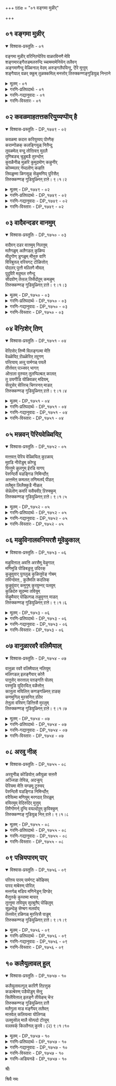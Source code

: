 +++
title = "०१ वङ्गमा मुन्नीर्"

+++


## ०१ वङ्गमा मुन्नीर्

<details open><summary>विश्वास-प्रस्तुतिः - ०१</summary>

वङ्गमा मुन्नीर् वरिनिऱप्पॆरिय वाळरविनणै मेवि  
शङ्गमारङ्गैत्तडमलरुन्दि च्चाममामेनियॆन् तलैवन्  
अङ्गमाणैन्दु वेळ्विनाल् वेदम् अरुङ्गलैपयिन्ऱु, ऎरि मून्ऱुम्  
शङ्गैयाल् वळर् क्कूम् तुळक्कमिल् मनत्तोर् तिरुक्कण्णङ्गुडियुळ् निन्ऱाने
</details>

<details><summary>मूलम् - ०१</summary>

वङ्गमा मुन्नीर् वरिनिऱप्पॆरिय वाळरविनणै मेवि  
शङ्गमारङ्गैत्तडमलरुन्दि च्चाममामेनियॆन् तलैवन्  
अङ्गमाणैन्दु वेळ्विनाल् वेदम् अरुङ्गलैपयिन्ऱु, ऎरि मून्ऱुम्  
शङ्गैयाल् वळर् क्कूम् तुळक्कमिल् मनत्तोर् तिरुक्कण्णङ्गुडियुळ् निन्ऱाने
</details>

<details><summary>गरणि-प्रतिपदार्थः - ०१</summary>

वङ्गम्=अलॆगळिरुव, मा=बलुदॊड्डदाद, मुन्नीर्=कडलल्लि, वरि=सुन्दरवाद, निऱम् =हॊळपुळ्ळ, पॆरिय=विशालवाद\(दॊड्ड\), वाळ्=तेजस्सिन, अरवु=सर्पद, अणै=हासुगॆयल्लि, मेवि=पवडिसिरुववनू, शङ्गम्=शङ्खवन्नू, आर्=तुम्बिद, अम्=अन्दवाद, कै=कैयुळ्ळवनू, तड=दॊड्ड, मलर्=तावरॆ हूवन्नुळ्ळ, उन्दि=नाभियुळ्ळवनू, शामम्=श्यामलवर्णद\(नीलिबण्णद\), मा=गम्भीरवाद, मेनि=रूप\(देहसौन्दर्य\)वुळ्ळवनू आद, ऎन् तलैवन्=नन्न स्वामियु, अङ्गम् आऱु=आरु वेदाङ्गगळन्नू, ऐन्दु वेळ्वि=ऐदु यज्ञगळन्नू, नाल् वेदम्=नाल्कु वेदगळन्नू, अरुकलै=अपरूपवाद\(दिव्यवाद\) शास्त्रादिगळन्नू, पयिन्ऱु=अभ्यासमाडुत्ता, ऎरिमून्ऱुम्=मूरु अग्नि\(त्रेताग्नि\)गळन्नु, शॆम् कैयल्=कॆम्पाद \(कोमलवाद\) कैगळिन्द

वळर् क्कूम्=बॆळॆसुत्तिरुव, तुळक्कम् इल्=चञ्चलविल्लद, मनत्तोर्=मनवुळ्ळवर, तिरुक्कण्णङ्गुडियुळ्=तिरुक्कण्णङ्गुडि क्षेत्रदल्लि, निन्ऱाने=नॆलसिरुववने.
</details>

<details><summary>गरणि-गद्यानुवादः - ०१</summary>

अलॆगळिन्द कूडिरुव बलुदॊड्डदाद कडलल्लि सुन्दरवाद हॊळपुळ्ळ विशालवाद तेजस्वियाद सर्पद हासुगॆयल्लि पवडिसिरुववनू, अन्दवाद कैतुम्ब शङ्खवन्नु हिडिदिरुववनू, अन्दवाद दॊड्डदाद तावरॆहूवन्नु तन्न नाभियल्लुळ्ळवनू, श्यामलवर्णद\(नीलिबण्णद\)गम्भीरवाद देहसौन्दर्यवुळ्ळवनू आद नन्न स्वामियु, आरु वेदाङ्गगळन्नू ऐदु यज्ञगळन्नू, माल्कु वेदगळन्नू, अपरूप शास्त्र इतिहासादिगळन्नू आभ्यास माडुत्ता, त्रेताग्निगळन्नु तम्म कॆम्पाद\(कोमलवाद\) कैगळिन्द बॆळॆसुत्तिरुव चञ्चलविल्लद मनस्सिनवरु बाळुव तिरुक्कण्णङ्गुडि क्षेत्रदल्लि नॆलसिरुववने.\(१\)
</details>

<details><summary>गरणि-विस्तारः - ०१</summary>

पाशुरद पूर्वार्ध- बहळ विस्तारवाद पाल्गडलु अदु. अलॆगळिन्द तुम्बिद्दु. अदरल्लि अपूर्व तेजस्सिनिन्द कूडिद सर्पविदॆ. अदे श्रीमन्नारायणनिगॆ हासुगॆ. अदर मेलॆ स्वामियु कैगळल्लि शङ्खचक्रगळन्नु हिडिदु, योगनिद्दॆयल्लि पवडिसिद्दानॆ. स्वामिय नाभियल्लि दॊड्डदाद अन्दवाद कमलविदॆ. अदरल्लि चतुर्मुख ब्रह्मनु जनिसिद्दानॆ. स्वामियु श्यामलवर्णद \(नीलिबण्णद\) गम्भीरवाद देहवुळ्ळवनु. सुन्दराकर्षक देहसौन्दर्यवुळ्ळवनु.

पाशुरद उत्तरार्ध- तिरुक्कण्णङ्गुडि क्षेत्रदल्लि निष्ठराद वैदिकरु नॆलसिद्दारॆ. अवरु नाल्कु वेदगळन्नू चॆन्नागि कलितवरु. आरु वेदाङ्गगळन्नू साङ्गवागि अभ्यासमाडिरुववरु. पञ्चमहायज्ञगळल्लि निरतरु. स्मृति,इतिहास,पुराणादि अपरूपवाद कलॆगळल्लॆल्ला नुरितवरु. त्रेताग्निगळन्नु बॆळॆसिकॊण्डु, निष्ठॆयिन्द भगवत्सेवॆ माडुववरु. स्वल्पवू कदलदन्तॆ, चञ्चलवागदन्तॆ इरुव निश्चलमनस्सिनवरु.

आऴ्वाररु हेळुत्तारॆ- तिरुक्कण्णङ्गुडि क्षेत्रदल्लि बाळुव निष्ठरू विद्वांसरू आद वैदिकर नडुवॆ, अवरिगॆ आश्रयनागि नॆलसिरुव स्वामिये पाल्गडलल्लि शेषशयननागि, शङ्खचक्रधारियागि तन्न नाभीकमलदल्लि चतुर्मुखनन्नु पडॆद, नन्न इष्ठदैववाद श्रीमन्नारायणनु.

आरु वेदाङ्गगळु-शिक्षा, व्याकरण,छन्दस्सु, निरुक्त, ज्योतिष, कल्प- वेदगळन्नु चॆन्नागि अरितुकॊळ्ळलु अगत्यवागिरुवुवु.

ऐदु यज्ञगळु- ब्रह्मयज्ञ, देवयज्ञ, भूतयज्ञ, पितृयज्ञ, मत्तु मनुष्य यज्ञ.

नाल्कु वेदगळु- ऋग्वेद, यजुर्वेद, सामवेद, अथर्वणवेद.

त्रेताग्निगळु- आहवनीयाग्नि, गार्हपत्याग्नि, दक्षिणाग्नि.
</details>

## ०२ कवळमाहतत्तकरियुय्यप्पॊय् है

<details open><summary>विश्वास-प्रस्तुतिः - DP_१७४९ - ०२</summary>

कवळमा कदत्त करियुय्यप् पॊय्गैक्  
कराम्गॊळक् कलङ्गियुळ् निऩैन्दु  
तुवळमेल् वन्दु तोऩ्ऱिवऩ् मुदलै  
तुणिबडच् चुडुबडै तुरन्दोऩ्  
कुवळैनीळ् मुळरि कुमुदमॊण् कऴुनीर्  
कॊय्म्मलर् नॆय्दलॊण् कऴऩि  
तिवळुम्मा ळिगसूऴ् सॆऴुमणिप् पुरिसैत्  
तिरुक्कण्णङ् गुडियुळ्निऩ् ऱाऩे। ९।१।२
</details>

<details><summary>मूलम् - DP_१७४९ - ०२</summary>

कवळमा कदत्त करियुय्यप् पॊय्गैक्  
कराम्गॊळक् कलङ्गियुळ् निऩैन्दु  
तुवळमेल् वन्दु तोऩ्ऱिवऩ् मुदलै  
तुणिबडच् चुडुबडै तुरन्दोऩ्  
कुवळैनीळ् मुळरि कुमुदमॊण् कऴुनीर्  
कॊय्म्मलर् नॆय्दलॊण् कऴऩि  
तिवळुम्मा ळिगसूऴ् सॆऴुमणिप् पुरिसैत्  
तिरुक्कण्णङ् गुडियुळ्निऩ् ऱाऩे। ९।१।२
</details>

<details><summary>गरणि-प्रतिपदार्थः - DP_१७४९ - ०२</summary>

कवळम्=कवळक्कागि, माहतत्त=कडुकोपगॊण्ड, करि=आनॆयु, उय्य=उद्धारगॊळ्ळुवन्तॆ, पॊय् है=सरोवरद, कराम्=मॊसळॆयु, कोळ=हिडिदुकॊळ्ळलु, कलङ्गि=हॆदरि, नडुगुत्ता, उळ् निनैन्दु=मनस्सिनल्लि ध्यानिसुत्ता, तुवळ=दुःखिसुत्तिरलु, मेल् वन्दु=मेलिनिन्द बन्दु, तोन्ऱि=काणिसिकॊण्डु,वन् मुदलै=बलिष्ठवाद मॊसळॆयु, तुणिपड=तुण्डरिसुवन्तॆ, शुडुपडै=प्रज्वलिसुव चक्रायुधवन्नु, तुरन्दोन्=प्रयोगिसिद स्वामियु, कुवळै=कन्नैदिलॆयू, नीर् मुळरि=दॊड्ड तावरॆयू, कुमुदम्=बिळिदावरॆयू

ऒण्=सुन्दरवाद, कऴुनीर्=कॆन्दावरॆयू, कॊय् मलर्=कॊय्दुकॊळ्ळुवन्थ हूवाद, नॆय्दल्=नैदिलॆयू, इवुगळिन्द, ऒण्=शृङ्गरिसिद\(सुन्दरवाद\) कऴनि=गद्दॆगळिन्दलू, तिवळुम्=बॆळगुव, माळिहै=माळिगॆ मनॆगळिन्दलू, शूऴ्=सुत्तुवरिदिरुव, शॆऴु-अन्दवाद, मणि=रत्नमयवाद, पुरिशै=कोटॆ बुरुजुगळिन्दलू कूडिरुव, तिरुक्कण्णङ्गुडियुळ्=तिरुक्कण्णङ्गुडि क्षेत्रदल्लि, निन्ऱाने=नॆलसिरुववने.
</details>

<details><summary>गरणि-गद्यानुवादः - DP_१७४९ - ०२</summary>

कवळक्कागि कडुकोपगॊण्ड आनॆयु उद्धारगॊळ्ळुवन्तॆ, सरोवरद मॊसळॆयु हिडिदुकॊळ्ळलु हॆदरि नडुगुत्ता, मनदल्लि ध्यानिसुत्ता, दुःखिसुत्तिरलु, मेलिनिन्द बन्दु मैदोरि, बलिष्ठवाद मॊसळॆयु तुण्डरिसि होगुवन्तॆ प्रज्वलिसुव चक्रायुधवन्नु प्रयोगिसिद स्वामियु, कन्नैदिलॆ, दॊड्ड तावरॆ, बिळिदावरॆ, सुन्दरवाद कॆन्दावरॆ, कॊय्दुकॊळ्ळुवन्थ नैदिलॆ- इवुगळिन्द शृङ्गरिसिद \(सुन्दरवाद\) गद्दॆगळिन्दलू, बॆळगुव महडि मनॆगळिन्दलू, अन्दवाद रत्नमयवाद कोटॆबुरुजुगळिन्दलू कूडिरुव तिरुक्कण्णङ्गुडि क्षेत्रदल्लि नॆलसिरुववने.\(२\)
</details>

<details><summary>गरणि-विस्तारः - DP_१७४९ - ०२</summary>

कवळक्कागि, हॊट्टॆपाडिगागि, हॊडॆदाडुव कोपगॊळ्ळुव, स्वभाववुळ्ळद्दु आनॆ, काडिन सरोवरदल्लि अदु नीरिगागि इळियितु. अदरॊळगॆ ऒन्दु मॊसळॆ. अदु आनॆय कालन्नु हिडिदु सॆळॆयलु प्रारम्भिसितु. अदर सॆळॆतदिन्द तप्पिसिकॊळ्ळुवुदक्कॆ आनॆगॆ साध्यवागलिल्ल. सङ्कटदिन्द नडुगुत्ता, मनस्सिनल्लि भगवन्तनन्नु अदु चिन्तिसतॊडगितु. भगवन्तनिगॆ करुणॆ बन्तु. कूडले स्वामियु गरुडारूढनागि अल्लिगॆ धाविसिबन्दनु. तन्न तीक्ष्णवाद चक्रायुधवन्नु प्रयोगिसि, मॊसळॆयन्नु संहरिसि, आनॆयन्नु उद्धरिसिदनु.

तिरुक्कण्णङ्गुडि क्षेत्र ऎल्लॆल्लियू हसुरुगद्दॆगळू, विधविधवाद कमलद हूगळु सॊगसागि सॊम्पागि बॆळॆदु कण्मनगळन्नु तणिसुत्तवॆ. महडिमनॆगळु ऎत्तरवागि निन्तुबॆळगुत्तवॆ. रत्नमयवाद कोटॆबुरुजुगळु अदर अन्दवन्नु हॆच्चिसुत्तवॆ. आनॆयन्नु कडुकष्टसङ्कटगळिन्द रक्षिसिद श्रीमन्नारायणने तिरुक्कण्णङ्गुडि क्षेत्रदल्लि ईग नॆलसिरुवुदु. अवनन्नु आश्रयिसि आनॆयु उद्धारगॊण्डन्तॆ, मनुष्यराद नावू आश्रयिसोण. अवन तुरिवडिगळिगॆ ऎरगि पूजिसोण. मत्तु उज्जीवनगॊळ्ळोण-ऎन्नुत्तारॆ आऴ्वाररु.
</details>

## ०३ वादैवन्दडर वानमुम्

<details open><summary>विश्वास-प्रस्तुतिः - DP_१७५० - ०३</summary>

वादैवन् दडर वाऩमुम् निलऩुम्  
मलैगळुम् अलैगडल् कुळिप्प  
मीदुगॊण् डुगळुम् मीऩुरु वागि  
विरिबुऩल् वरियगट् टॊळित्तोऩ्  
पोदलर् पुऩ्ऩै मल्लिगै मौवल्  
पुदुविरै मदुमल रणैन्दु  
सीदवॊण् तॆऩ्ऱल् तिसैदॊऱुम् कमऴुम्  
तिरुक्कण्णङ् गुडियुळ्निऩ् ऱाऩे। ९।१।३
</details>

<details><summary>मूलम् - DP_१७५० - ०३</summary>

वादैवन् दडर वाऩमुम् निलऩुम्  
मलैगळुम् अलैगडल् कुळिप्प  
मीदुगॊण् डुगळुम् मीऩुरु वागि  
विरिबुऩल् वरियगट् टॊळित्तोऩ्  
पोदलर् पुऩ्ऩै मल्लिगै मौवल्  
पुदुविरै मदुमल रणैन्दु  
सीदवॊण् तॆऩ्ऱल् तिसैदॊऱुम् कमऴुम्  
तिरुक्कण्णङ् गुडियुळ्निऩ् ऱाऩे। ९।१।३
</details>

<details><summary>गरणि-प्रतिपदार्थः - DP_१७५० - ०३</summary>

वादै=नीरिन बाधॆयु\(कडुकष्टवु\), वन्दु=बन्दु, अडर=मेलॆबीळलु, वानमुम्=आकाशवन्नू, निलनुम्=भूमियन्नू, मलैहळुम्=बॆट्टगळन्नू, अलै=अलॆगळु तुम्बिद, कडल्=कडलुगळन्नू, कुळिप्प=मुळुगिसिदाग, मीदु=मेलक्कॆ, कॊन्डु=ऎत्तिकॊण्डु, उहळुम्=हर्षिसुव, मीन् उरु आहि=मीनिन रूपवन्नु तळॆदु, विरि=हरडुत्तिरुव, पुनल्=प्रवाहवन्नु, वरि=सुन्दरवाद, अहडु=हॊट्टॆयल्लि, ऒळित्तोन्=अडगिसिकॊण्डवनु\(स्वामियु\), पोदु अलर्=बॆळगिन झावदल्ले\(हॊत्तु हुट्टुवागले\), अरळुव, पुन्नै=सुरहॊन्नॆ, मल्लिहै=मल्लिगॆ, मौवल्=काडुमल्लिगॆ, पुदु=हॊसदागि, विरै=बिरिद, मदुमलर्=मधुवन्नु सुरिसुव हूगळन्नु, अनैन्दु=सेरि, शीतम्=तम्पाद, ऒण्=सॊगसाद, तॆन्ऱल्=तॆङ्कणगाळियु, तिशैतॊऱुम्=ऎल्ला दिक्कुगळल्लियू, कमऴुम्=परिमळिसुव, तिरुक्कण्णङ्गुडियुळ्=तिरुक्कण्णङ्गुडि क्षेत्रदल्लि, 

निन्ऱाने=नॆलसिरुववने.
</details>

<details><summary>गरणि-गद्यानुवादः - DP_१७५० - ०३</summary>

नीरिन बाधॆयु बन्दु मेलॆ बीळलु, आकाशवन्नू भूमियन्नू,बॆट्टगळन्नू अलॆगळु तुम्बिद कडलुगळन्नू मुळुगिसिबिट्टाग, अवुगळन्नॆल्ला मेलक्कॆत्ति हर्षिसुव मीनिन रूपवन्नु तळॆदु हरडुत्तिरुव प्रवाहवन्नु सुन्दरवाद तन्न हॊट्टॆयल्लि अडगिसिकॊण्ड स्वामियु, हॊत्तु हुट्टुवागले अरळुव सुरहॊन्नॆ, मल्लिगॆ,काडुमल्लिगॆ मुन्ताद हॊसदागि बिरिदु मधुवन्नु सुरिसुव हूगळन्नु सेरि सवरिकॊण्डु तम्पाद, सॊगसाद तॆङ्कण गाळियु ऎल्ला दिक्कुगळल्लियू हरडि परिमळिसुव तिरुक्कण्णङ्गुडि क्षेत्रदल्लि नॆलसिरुववने.\(३\)
</details>

<details><summary>गरणि-विस्तारः - DP_१७५० - ०३</summary>

तिरुक्कण्णङ्गुडि क्षेत्रद सुत्तलू ऒळ्ळॆय हूदोटगळिवॆ. बॆळकु हरियुत्तिरुवागले अवुगळल्लिरुव सुरहॊन्नॆ, मल्लिगॆ, काडुमल्लिगॆ, जाजि मुन्तादवु अरळुत्तवॆ. तम्पाद मत्तु सॊगसाद तॆङ्कणगाळियु मन्दमन्दवागि अवुगळ मेलॆ बीसुत्ता अवुगळ हॊस परिमळवन्नु तन्नल्लि बॆरॆसिकॊण्डु, ऎल्ल दिक्कुगळल्लियू बहळ हितवागि हरडि, जनरल्लि हर्षोत्साहगळन्नु तुम्बुत्तदॆ. अल्लि नॆलसिरुव स्वामिये, हिन्दॆ जलप्रळयवॊन्दरल्लि मीनिन रूपवनु तळॆदु, नीर्मुळुगागिद्द आकाशवन्नू भूमियन्नू, बॆट्टगळन्नू अलॆगळिन्द तुम्बिरुव कडलुगळन्नू, मिक्कॆल्ल वस्तुगळन्नू, नीरिनिन्द मेलक्कॆत्ति, अवुगळु नाशवागदन्तॆ पवित्रवू सुन्दरवू आद तन्न हॊट्टॆयल्लि अडगिसिट्टु कापाडिदन्थ महदोपकारि. नावू आ स्वामियन्नु आश्रयिसि उज्जीविसोण-ऎन्नुत्तारॆ आऴ्वाररु.
</details>

## ०४ वॆन्ऱिशेर् तिण्

<details open><summary>विश्वास-प्रस्तुतिः - DP_१७५१ - ०४</summary>

वॆऩ्ऱिसेर् तिण्मै विलङ्गल्मा मेऩि  
वॆळ्ळॆयिऱ् ऱॊळ्ळॆरित् तऱुगण्  
पऩ्ऱियाय् अऩ्ऱु पार्मगळ् पयलै  
तीर्त्तवऩ् पञ्जवर् भागऩ्  
ऒऩ्ऱला वुरुवत् तुलप्पिल्बल् कालत्  
तु उयर्गॊडि यॊळिवळर् मदियम्,  
सॆऩ्ऱुसेर् सॆऩ्ऩिच् चिगरनऩ् माडत्  
तिरुक्कण्णङ् गुडियुळ्निऩ् ऱाऩे। ९।१।४
</details>

<details><summary>मूलम् - DP_१७५१ - ०४</summary>

वॆऩ्ऱिसेर् तिण्मै विलङ्गल्मा मेऩि  
वॆळ्ळॆयिऱ् ऱॊळ्ळॆरित् तऱुगण्  
पऩ्ऱियाय् अऩ्ऱु पार्मगळ् पयलै  
तीर्त्तवऩ् पञ्जवर् भागऩ्  
ऒऩ्ऱला वुरुवत् तुलप्पिल्बल् कालत्  
तु उयर्गॊडि यॊळिवळर् मदियम्,  
सॆऩ्ऱुसेर् सॆऩ्ऩिच् चिगरनऩ् माडत्  
तिरुक्कण्णङ् गुडियुळ्निऩ् ऱाऩे। ९।१।४
</details>

<details><summary>गरणि-प्रतिपदार्थः - DP_१७५१ - ०४</summary>

वॆन्ऱि शेर्=जयदिन्द कूडिरुव, तिण् मै=बलवुळ्ळ, विलङ्गल्=बॆट्टदन्तॆ, मा=बलुदॊड्ड, मेनि=देहद, वॆळ्=बिळिय\(हॊळॆयुव\), ऎयिऱु=कोरॆहल्लुगळ, ऒण् ऎरि=अद्वितीयवाद अग्नियन्तॆ, तऱुकण्=क्रूरवाद कॊल्लुव स्वभावद, पन्ऱि आय्= हन्दियागि, अन्ऱु=अन्दु, पार्महळ्=भूदेविय, पयलै=सङ्कटवन्नु, तीर् त्तवन्=तीरिसिदवनू, पञ्जवर्=पाण्डवर, पाहन्=सारथियादवनू, ऒन्ऱु अला=ऒन्दल्लद\(अनेकवाद\), उरुवत्तु=रूपगळुळ्ळ, उलप्पु इल्=कॊनॆयिल्लदन्तॆ, पल् कालत्तु=बहुकालद \(पुरातनवाद\), उयर् कॊडि=ऎत्तरवाद ध्वजगळ, ऒळिवळर्=कान्तियन्नु हॆच्चिसुव, मदियम्=चन्द्रनन्नु, शॆन्ऱु शेर्=होगॊसेरुव, शॆन्निशिकरम्=तलॆय मेलण शिखरगळुळ्ळ, नल् माडम्=श्रेष्ठवाद महडिमनॆगळ, तिरुक्कण्णङ्गुडियुळ्=तिरुक्कण्णङ्गुडि क्षेत्रदल्लि, निन्ऱाने=नॆलसिरुववने.
</details>

<details><summary>गरणि-गद्यानुवादः - DP_१७५१ - ०४</summary>

जयवू बलवू कूडिकॊण्ड बॆट्टदन्तॆ बलुदॊड्ड देहद, बिळिय हॊळॆयुव कोरॆहल्लुगळ, अद्वितीयवाद अग्नियन्तॆ क्रूरवाद कॊल्लुव स्वभावद हन्दियागि, अन्दु, भूदेविय सङ्कटवन्नु तीरिसिदवनू, पाण्डवर सारथियादवनू, ऒन्दल्लद\(अनेकवाद\) रूपगळुळ्ळ कॊनॆयिल्लदन्तॆ\(तडॆबडॆयिल्लदन्तॆ\) पुरातनवाद ऎत्तरवाद ध्वजगळ कान्तियन्नु हॆच्चिसुव चन्द्रनन्नु होगि सेरुव तलॆयमेलण शिखरगळुळ्ळ ऒळ्ळॆय महडिमनॆगळ तिरुक्कण्णङ्गुडियल्लि नॆलसिरुववने.\(४\)
</details>

<details><summary>गरणि-विस्तारः - DP_१७५१ - ०४</summary>

आऴ्वाररु हेळुत्तारॆ- तिरुक्कण्णङ्गुडि ऎम्बुदु बहळ पुरातनवाद क्षेत्र. अल्लि अनेक उप्परिगॆ मनॆगळिवॆ. ऒन्दॊन्दू विशिष्टवाद सॊबगिनिन्द कूडिद्दु. आ उप्परिगॆ मनॆगळिगॆ बहळ ऎत्तरवाद तलॆशिखरविदॆ. आ शिखरगळ मेलॆ ध्वजवु हाराडुत्तदॆ. गगनदल्लि बॆळगुव चन्द्रनु आ ध्वजगळ कान्तियन्नु हॆच्चिसुत्तानॆ. आ सुन्दरवाद उप्परिगॆगळ नडुवॆ, भगवन्तनु नॆलसिद्दानॆ. स्वामिय परमोपकारि. हिन्दॆ, भूदेविगॆ हिरण्याक्षनॆम्ब राक्षसनिन्द कडुसङ्कट प्राप्तवागित्तु. आग, भगवन्तनु अद्वितीयवाद हॊळॆयुव

कोरॆदाडिगळिन्द कूडिद महावराहनागि अवतरिसि, तन्न अप्रतिम बलपराक्रमगळिन्द हिरण्याक्षनन्नु कॊन्दुहाकि, भूदेवियन्नु सङ्कटदिन्द पारुमाडिदनु. पाण्डवरिगॆ बॆम्बलिगनागि निन्तु, अवरल्लि अर्जुननिगॆ सारथियागि, महाभारतयुद्धदल्लि अवनिगू उळिद पाण्डवरिगू जयगळिसिकॊट्टनु. सज्जन रक्षकनाद आ स्वामिये ईग तिरुक्कण्णङ्गुडियल्लि नॆलसिद्दानॆ. नावू अवनन्नु आश्रयिसोण. उद्धारगॊळ्ळोण.
</details>

## ०५ मन्नवन् पॆरियवेळ्वियिऱ्

<details open><summary>विश्वास-प्रस्तुतिः - DP_१७५२ - ०५</summary>

मऩ्ऩवऩ् पॆरिय वेळ्वियिल् कुऱळाय्  
मूवडि नीरॊडुम् कॊण्डु  
पिऩ्ऩुमे ऴुलगुम् ईरडि यागप्  
पॆरुन्दिसै यडङ्गिड निमिर्न्दोऩ्  
अऩ्ऩमॆऩ् कमलत् तणिमलर्प् पीडत्  
तलैबुऩ लिलैक्कुडै नीऴल्  
सॆन्नॆलॊण् कवरि यसैयवीऱ् ऱिरुक्कुम्  
तिरुक्कण्णङ् गुडियुळ्निऩ् ऱाऩे। ९।१।५
</details>

<details><summary>मूलम् - DP_१७५२ - ०५</summary>

मऩ्ऩवऩ् पॆरिय वेळ्वियिल् कुऱळाय्  
मूवडि नीरॊडुम् कॊण्डु  
पिऩ्ऩुमे ऴुलगुम् ईरडि यागप्  
पॆरुन्दिसै यडङ्गिड निमिर्न्दोऩ्  
अऩ्ऩमॆऩ् कमलत् तणिमलर्प् पीडत्  
तलैबुऩ लिलैक्कुडै नीऴल्  
सॆन्नॆलॊण् कवरि यसैयवीऱ् ऱिरुक्कुम्  
तिरुक्कण्णङ् गुडियुळ्निऩ् ऱाऩे। ९।१।५
</details>

<details><summary>गरणि-प्रतिपदार्थः - DP_१७५२ - ०५</summary>

मन्नवन्=राजन \(चक्रवर्तिय\)पॆरिय-दॊड्ड, वेळ्वियिल्=यागशालॆयल्लि\(यागदल्लि\), कुऱळ् आय्=वामन ब्रह्मचारियागि, मू अडि=मूरु हॆज्जॆनॆलवन्नु, नीरॊडु=नीरिनॊडनॆ\(दानवागि\), कॊण्डु=पडॆदुकॊण्डु, पिन्नुम्=आ बळिक, एऴ् उलहु=एळुलोकगळन्नू, ईर् अडियाह=ऎरडु हॆज्जॆगळागुवन्तॆ, पॆरु दिशै अडङ्गिड=विस्तारवाद\(व्यापिसिद\) दिक्कुगळॆल्लवू तन्नल्लि

अडगॊहोगुवन्तॆ, निमिर्न्दोन्=बॆळॆदु निन्तवनु, अन्नम्=हंसगळु, मॆल् कमलत्तु=मॆत्तनयॆ कमलद, अणि=सुन्दरवाद, मलर्=हूविन, पीडत्तु=पीठदल्लि, अलैपुनल्=अलॆगळ प्रवाहदिन्दाद, इलैकुडै=ऎलॆगळ कॊडॆय, नीऴल्=नॆरळल्लि, शॆम् नॆल्=कॆम्बत्तद, ऒण्=सुन्दरवाद, कवरि=चामरवु, अशैय=बीसुत्तिरलु, वीट्रिरुक्कूम्=वासिसुव\(कुळितिरुव\) तिरुक्कण्णङ्गुडियुळ्=तिरुक्कण्णङ्गुडि क्षेत्रदल्लि, निन्ऱाने=नॆलसिरुववने.
</details>

<details><summary>गरणि-गद्यानुवादः - DP_१७५२ - ०५</summary>

चक्रवर्तिय दॊड्ड यागदल्लि वामन ब्रह्मचारियागि, मूरुहॆज्जॆगळ नॆलवन्नु नीरिनॊडनॆ\(दानवागि\) पडॆदुकॊण्डु आ बळिक, एळु लोकगळन्नू ऎरडु हॆज्जॆगळागुवन्तॆ विस्तारवाद \(व्यापिसिद\) दिक्कुगळॆल्लवू तन्नल्लि अडगिहोगुवन्तॆ बॆळॆदु निन्तवनु \(भगवन्तनु\), हंसगळु मॆत्तनॆय कमलद सुन्दरवाद हूविन पीठदल्लि अलॆगळ प्रवाहदिन्दाद ऎलॆय कॊडॆगळ नॆरळल्लि, कॆम्बत्तद सुन्दरवाद चामरवु बीसुत्तिरलु, कुळितिरुव, तिरुक्कण्णङ्गुडियल्लि नॆलसिरुववने.\(५\)
</details>

<details><summary>गरणि-विस्तारः - DP_१७५२ - ०५</summary>

आऴ्वाररु हेळुत्तारॆ- तिरुक्कण्णङ्गुडि क्षेत्रदल्लि कमलद हूगळु हेरळवागि बॆळॆयुत्तवॆ. नीरिन अलॆगळु हरियुत्ता, तावरॆ ऎलॆगळन्नु नीरिनिन्द मेलक्कॆ ऎत्तिहिडिदिरुत्तवॆ. अवुगळ नॆरळल्लि, मॆत्तनॆय कमलद हूविनल्लि हंसपक्षिगळु सुखवागि कुळितिरुत्तवॆ. गद्दॆगळल्लि बॆळॆयुव कॆम्बत्तद सुन्दरवाद तॆनॆगळु चामरगळन्तॆ बीसुत्तिरुत्तवॆ. इन्थ सुन्दरवाद प्रदेशदल्लि भगवन्तनु नॆलसिद्दानॆ. आ स्वामिये, हिन्दॆ, बलिचक्रवर्तिय दॊड्डयागशालॆयन्नु कुळ्ळ ब्रह्मचारियागि प्रवेशिसि, तन्न पुट्ट हॆज्जॆगळल्लि मूरेमूरु हॆज्जॆ नॆलवन्नु बेडि, दानवागि धारॆयॆरिसिकॊण्डनु. अदाद कूडले, स्वामियु त्रिविक्रमनागि बॆळॆदु दशदिक्कुगळन्नू आवरिसि, तन्न ऎरडे हॆज्जॆगळिन्द एळुलोकगळन्नू अळॆदुकॊण्डुबिट्टनु. आश्चर्याद्भुतकारियाद आ स्वामियन्नु, तिरुक्कण्णङ्गुडियल्लि, आश्रयिसि उद्धारगॊळ्ळोण.
</details>

## ०६ मऴुविनालवनियरशै मूवॆऴुकाल्

<details open><summary>विश्वास-प्रस्तुतिः - DP_१७५३ - ०६</summary>

मऴुविऩाल् अवऩि अरसैमू वॆऴुगाल्  
मणिमुडि पॊडिबडुत्तु उदिरक्  
कुऴुवुवार् पुऩलुळ् कुळित्तुवॆङ् गोबम्  
तविर्न्दवऩ् , कुलैमलि कदलिक्  
कुऴुवुंवार् कमुगुम् कुरवुम्नऱ् पलवुम्  
कुळिर्दरु सूदम्मा तवियुम्  
सॆऴुमैयार् पॊऴिल्गळ् तऴुवुनऩ् माडत्  
तिरुक्कण्णङ् गुडियुळ्निऩ् ऱाऩे। ९।१।६
</details>

<details><summary>मूलम् - DP_१७५३ - ०६</summary>

मऴुविऩाल् अवऩि अरसैमू वॆऴुगाल्  
मणिमुडि पॊडिबडुत्तु उदिरक्  
कुऴुवुवार् पुऩलुळ् कुळित्तुवॆङ् गोबम्  
तविर्न्दवऩ् , कुलैमलि कदलिक्  
कुऴुवुंवार् कमुगुम् कुरवुम्नऱ् पलवुम्  
कुळिर्दरु सूदम्मा तवियुम्  
सॆऴुमैयार् पॊऴिल्गळ् तऴुवुनऩ् माडत्  
तिरुक्कण्णङ् गुडियुळ्निऩ् ऱाऩे। ९।१।६
</details>

<details><summary>गरणि-प्रतिपदार्थः - DP_१७५३ - ०६</summary>

मऴुविनाल्=गण्डुगॊडलियिन्द, अवनि अरशै=भूमियमेलण राजरुगळ, मू ऎऴुकाल्=मूरेळु सल, मणिमुडि=रत्नमयवाद किरीटगळन्नु, पॊडिपडुत्तु=पुडिमाडि, उदिरम्=रक्तद, कुऴुवु=सेरुविकॆयिन्दाद, वार् पुनलुळ्=तुम्बु प्रवाहदल्लि, कुळित्तु=स्नान माडि, वॆम् कोपम्=तीक्ष्णवाद कोपवन्नु, तविर्न्दवन्=कळॆदुकॊण्डवनु\(भगवन्तनु\), कुलैमलि=गॊनॆगळिन्द तुम्बिरुव, कदलि=बाळॆय मरगळ, कुऴुवुम्=तोटगळू, वार् =ऎत्तरवाद, कमुहम्=अडकॆय मरगळू, कुरुवु=कुरव मरगळू, नल् पलवुम्=ऒळ्ळॆय हलसिन मरगळू, कुळिर् तरु=तम्पन्नुण्टुमाडुव, शूदम्=माविन मरगळू, मादवियुम्=माधवी लतॆयू, शॆऴुमै=समृद्धियिन्द, आर्=तुम्बिरुव, पॊऴिल् हळ्=तोपुगळिन्द, तऴुवु=सुत्तुवरिदिरुव, नल् माडम्=उत्तमवाद महडिमनॆगळ, तिरुक्कण्णङ्गुडियुळ्=तिरुक्कण्णङ्गुडि क्षेत्रदल्लि, निन्ऱाने=नॆलसिरुववने.
</details>

<details><summary>गरणि-गद्यानुवादः - DP_१७५३ - ०६</summary>

गण्डुगॊडलियिन्द भूमिय मेलण राजरुगळ, इप्पत्तॊन्दु सल, रत्नमयवाद किरीटगळन्नु पुडिमाडि, अवरॆल्लर रक्तद तुम्बुप्रवाहदल्लि स्नानमाडि तन्न तीक्ष्णवाद कोपवन्नु तीरिसिकॊण्डवनु\(भगवन्तनु\) गॊनॆगळिन्द तुम्बिद बाळॆय मरगळ तोटगळू, ऎत्तरवाद अडकॆय मरगळू, कुरव मरगळू, ऒळ्ळॆय हलसिन मरगळू, तम्पन्नु तरुव माविन मरगळू, माधवी लतॆगळू समृद्धियागि तुम्बिरुव तोपुगळिन्द सुत्तुवरिदिरुव, ऒळ्ळॆय महडि मनॆगळ तिरुक्कण्णङ्गुडियल्लि नॆलसिरुववने.\(६\)
</details>

<details><summary>गरणि-विस्तारः - DP_१७५३ - ०६</summary>

आऴ्वाररु हेळुत्तारॆ- तिरुक्कण्णङ्गुडि क्षेत्रवु ऒळ्ळॆय फलवत्ताद तोपुगळिन्द सुत्तुवरिदिदॆ. बाळॆय तोटगळल्लिरुव बाळॆय मरगळल्लि दॊड्डदॊड्ड गॊनॆगळु इवॆ. ऒळ्ळॆय जातिय हलसिन मरगळ तोपुगळिवॆ. तम्पाद नॆरळन्नु कॊडुव विस्तारवागि हरडिकॊण्डिरुव माविन मरगळ तोपुगळिवॆ. अल्लदॆ, माधवीलतॆगळू, कुरव मरगळू, बगॆबगॆय हूविन गिडगळू तुम्बिरुव तोटगळिवॆ. ऎत्तरवाद महडि मनॆगळिवॆ. इवॆल्ल सॊबगिन नडूवॆये भगवन्तनु नॆलसिद्दानॆ. हिन्दॆ, आ स्वामिये, परशुरामनागि अवतरिसिद्दु. तन्न तन्दॆयाद जमदग्नि महर्षिय आतिथ्यवन्नु स्वीकरिसिद बळिक, अवर बळियिद्द होमधेनुवन्नु बलात्कारदिन्द कॊण्डॊय्दु कार्तवीर्यार्जुननॆम्ब राजन मेलॆ कडुकोपगॊण्डु परशुरामनु दण्डॆत्तिहोदनु. अवनन्नू अवन मक्कळन्नू संहरिसिदनु.अल्लिगे परशुरामद कोप इळियलिल्ल. मदान्धराद क्षत्रियरन्नॆल्ला निर्मूलमाडिबिडुवॆनॆन्दु फणतॊट्टनु. गण्डुगॊडलियन्नु तन्न हॆगलिगॆ एरिसि, इप्पत्तॊन्दु सल भूप्रदक्षिणॆ माडि, सिक्कसिक्क राजरन्नॆल्ला\(क्षत्रियरन्नॆल्ला\) कडिदु हाकिदनु. अवरॆल्लर रक्तद प्रवाहदल्लि मिन्द बळिकले परशुरामन कोप शान्तवादद्दु. तिरुक्कण्णङ्गुडियल्लि स्वामियु परम सौम्यमूर्तियागि नॆलसिद्दानॆ. नावु अवनन्नु आश्रयिसि उज्जीवनगॊळ्ळोण.
</details>

## ०७ वानुळारवरै वलिमैयाल्

<details open><summary>विश्वास-प्रस्तुतिः - DP_१७५४ - ०७</summary>

वाऩुळा रवरै वलिमैयाल् नलियुम्  
मलिगडल् इलङ्गैयार् कोऩै  
पाऩुसेर् सरत्ताल् पऩङ्गऩि पोलप्  
परुमुडि युदिरविल् वळैत्तोऩ्  
काऩुला मयिलिऩ् कणङ्गळ्निऩ् ऱाडक्  
कणमुगिल् मुरसनिऩ् ऱतिर  
तेऩुला वरिवण् डिऩ्ऩिसै मुरलुम्  
तिरुक्कण्णङ् गुडियुळ्निऩ् ऱाऩे। ९।१।७
</details>

<details><summary>मूलम् - DP_१७५४ - ०७</summary>

वाऩुळा रवरै वलिमैयाल् नलियुम्  
मलिगडल् इलङ्गैयार् कोऩै  
पाऩुसेर् सरत्ताल् पऩङ्गऩि पोलप्  
परुमुडि युदिरविल् वळैत्तोऩ्  
काऩुला मयिलिऩ् कणङ्गळ्निऩ् ऱाडक्  
कणमुगिल् मुरसनिऩ् ऱतिर  
तेऩुला वरिवण् डिऩ्ऩिसै मुरलुम्  
तिरुक्कण्णङ् गुडियुळ्निऩ् ऱाऩे। ९।१।७
</details>

<details><summary>गरणि-प्रतिपदार्थः - DP_१७५४ - ०७</summary>

वानुळार् अवरै=स्वर्गादि मेलण लोकगळल्लिरुववरन्नु, वलिमैयाल्=तन्न बलपराक्रमगळिन्द, नलियुम्=हिंसॆ माडुव, मऱिकडल्=अलॆगळिन्द तुम्बिद कडलिनिन्द सुत्तुवरिदिरुव, इलङ्गैयार्-लङ्कॆय जनर, कोनै=राजनन्नु, पानु=सूर्यनन्तॆ, नेर्-नेराद, शरत्ताल्=बाणगळिन्द, पनम् कनिपोल=ताळॆय हण्णिन हागॆ, परु=हरडिकॊण्डिरुव, मुडि=तलॆगळु, उदिर=उदुरि होगुवन्तॆ, विल् वळैत्तोन्=बिल्लन्नु बग्गिसिदवनु\(भगवन्तनु\), कान्=काडिनल्लि, उला=अलॆदाडुव, मयिलिन्=नविलिन, कणङ्गळ्=गुम्पुगळु, निन्ऱु आड=निन्तु कुणिदाडुवन्थ कणम् मुहिल्=दट्टवाद मुगिलु, निन्ऱु=निन्तु, मरशु=मुरजु वाद्यदन्तॆ, अदिर=घर्जिसुव, तेन्-जेनिगागि, उला=सञ्चरिसुव\(अलॆदाडुव\), वरि=सुन्दरवाद, वण्डु=दुम्बिगळु, इन्=मधुरवाद, इशै=गानवन्नु, मुरलुम्=हाडुवन्थ, तिरुक्कण्णङ्गुडियुळ्=तिरुक्कण्णङ्गुडि क्षेत्रदल्लि, निन्ऱाने=नॆलसिरुववने.
</details>

<details><summary>गरणि-गद्यानुवादः - DP_१७५४ - ०७</summary>

स्वर्गादॊ मेलण लोकदल्लिरुववरन्नु पीडिसि हिन्दॆ माडुव अलॆगळिन्द तुम्बिद कडलिनिन्द सुत्तुवरिदिरुव लङ्कॆय जनर राजनन्नु, सूर्यनन्तॆ नेरवाद बाणगळिन्द ताळॆयहण्णिन हागॆ हरडिकॊण्डिरुव तलॆगळु उदुरिहोगुवन्तॆ बिल्लन्नु बग्गिसिदवनु \(भगवन्तनु\) काडिनल्लि अलॆदाडुव नविलिन तण्डगळु निन्तु कुणियुत्तिरुवन्थ, दट्टवाद मुगिलु निन्तु मुरजुवाद्यदन्तॆ घर्जिसुवन्थ, जेनिगागि अलॆदाडुव सुन्दरवाद दुम्बिगळु मधुरवागि गान माडुत्तिरुवन्थ तिरुक्कण्णङ्गुडियल्लि नॆलसिरुववने.\(७\)
</details>

<details><summary>गरणि-विस्तारः - DP_१७५४ - ०७</summary>

आऴ्वाररु हेळुत्तारॆ- तिरुक्कण्णङ्गुडि क्षेत्रदल्लि नॆलसिरुव स्वामिगॆ प्रकृतियु तन्न सेवॆयन्नु सल्लिसुत्तदॆ. जेनिगागि मरदिन्द मरक्कॆ गिडदिन्द गिडक्कॆ बळ्ळियिन्द बळ्ळिगॆ अलॆदाडुव सुन्दरवाद दुम्बिगळु अल्लि आनन्ददिन्द इम्पागि गान माडुत्तवॆ. कडलिनिन्द मेलॆद्द मोडगळु दट्टवागि आ क्षेत्रद मेलॆ स्वल्पकाल तङ्गिरुत्तवॆ. दुम्बिय गानक्कॆ ताळवो ऎम्बन्तॆ आगाग्गॆ गुडुगुत्तदॆ. अदु मुरजुवाद्यद घोषदन्तॆ हितवागि तोरुत्तदॆ. काडिनल्लि अलॆदाडुव नविलुगळु तण्डतण्डवागि, अल्लि निन्तु दुम्बिय गानक्कू, मुगिलिन घर्जनॆगू तक्कन्तॆ मैमरॆतु कुणियुत्तवॆ. इन्थ रम्यवाद क्षेत्र अदु. हिन्दॆ, लङ्कॆय राजनाद रावणासुरनु तन्न बलपराक्रमगळिन्द स्वर्गादिमेलण लोकगळल्लि नॆलसिरुव देवतॆगळन्नु पीडिसि, हिंसॆ माडुत्तिद्दनु. अवरु भगवन्तनल्लि ई हिंसॆयन्नु तप्पिसॆन्दु मॊरॆयिट्टरु. भगवन्तनु श्रीरामनागि अवतरिसिदनु. अलॆगळ कडलिनिन्द सुत्तुवरिदिरुव कडलन्नु दाटि लङ्कॆयन्नु प्रवेशिसिदनु. युद्धरङ्गदल्लि रावणनन्नॆदुरिसि, तीक्ष्णवाद मत्तु नेरवाद सूर्यन किरणगळन्तॆ तन्न कोदण्डदिन्द बाणगळन्नु प्रयोगिसि, हरडिकॊण्डिरुव रावणन तलॆगळन्नु नॆलक्कॆ उरुळिसिदनु. आ स्वामियन्नु नावु आश्रयिसोण मत्तु उज्जीवनगॊळ्ळोण.
</details>

## ०८ अरवु नीळ्

<details open><summary>विश्वास-प्रस्तुतिः - DP_१७५५ - ०८</summary>

अरवुनीळ् कॊडियोऩ् अवैयुळा सऩत्तै  
अञ्जिडा तेयिड, अदऱ्कुप्  
पॆरियमा मेऩि यण्डमू टुरुवप्  
पॆरुन्दिसै यडङ्गिड निमिर्न्दोऩ्  
वरैयिऩ्मा मणियुम् मरगदत् तिरळुम्  
वयिरमुम् वॆदिरुदिर् मुत्तुम्  
तिरैगॊणर्न् दुन्दि वयल्दॊऱुम् कुविक्कुम्  
तिरुक्कण्णङ् गुडियुळ् निऩ् ऱाऩे। ९।१।८
</details>

<details><summary>मूलम् - DP_१७५५ - ०८</summary>

अरवुनीळ् कॊडियोऩ् अवैयुळा सऩत्तै  
अञ्जिडा तेयिड, अदऱ्कुप्  
पॆरियमा मेऩि यण्डमू टुरुवप्  
पॆरुन्दिसै यडङ्गिड निमिर्न्दोऩ्  
वरैयिऩ्मा मणियुम् मरगदत् तिरळुम्  
वयिरमुम् वॆदिरुदिर् मुत्तुम्  
तिरैगॊणर्न् दुन्दि वयल्दॊऱुम् कुविक्कुम्  
तिरुक्कण्णङ् गुडियुळ् निऩ् ऱाऩे। ९।१।८
</details>

<details><summary>गरणि-प्रतिपदार्थः - DP_१७५५ - ०८</summary>

अरवु=सर्पद, नीळ् कॊडियोन्=उद्दनाद ध्वजवन्नुळ्ळवनु, अवैयुळ्=सभॆयल्लि, आशनत्तै=आसनवन्नु, अञ्जिडादॆ-हॆदरिकॆयन्नु तोरदॆ, भयपडदॆ, इड=कॊडलु, अदऱ् कु=अदक्कागि, पॆरिय मामेनि=बलुदॊड्डदाद देहवन्नू बॆळॆसि, अण्डम्=ब्रह्माण्डवन्नु, ऊडूरुव= भेदिसिकॊळ्ळुवन्तॆयू, पॆरुदिशै=दॊड्ड दिक्कुगळॆल्ल, अडङ्गिड=तन्नल्लि अडगिहोगुवन्तॆयू, निमिर्न्दोन्=बॆळॆदवनु\(भगवन्तनु\), वरैयिन्=बॆट्टदिन्द, मामणियुम्=महारत्नगळन्नू, मरतहम् तिरळुम्=मरकतरत्नगळ राशियन्नू, वयिरमुम्=वज्रगळन्नू, वॆदिर्=बिदिरिनिन्द, उदिर्=उदुरुव, मुत्तुम्=मुत्तुगळन्नू, तिरै=अलॆगळु, कॊणर्न्दु=तन्दु, उन्दि=दडक्कॆ तळ्ळि, वयल् तॊऱुम्=बयलु \(गद्दॆ बयलु\)गळल्लॆल्ला, कुविक्कूम्=राशिगळन्नु माडुव, तिरुक्कण्णङ्गुडियुळ्=तिरुक्कण्णङ्गुडि क्षेत्रदल्लि, निन्ऱाने= नॆलसिरुववने.
</details>

<details><summary>गरणि-गद्यानुवादः - DP_१७५५ - ०८</summary>

सर्पद उद्दनाद ध्वजवन्नुळ्ळवनु सभॆयल्लि आसनवन्नु भयपडदॆ कॊडलु, अदक्कागि बलुदॊड्डदागि देहवन्नु बॆळॆसि, ब्रह्माण्डवन्नु भेदिसिकॊळ्ळुवन्तॆयू, दॊड्ड दिक्कुगळॆल्ल तन्नल्लि अडगिहोगुवन्तॆयू बॆळॆदवनु\(भगवन्तनु\), बॆट्टदिन्द महारत्नगळन्नू मरकतरत्नगळ राशियन्नू, बिदिरिनिन्द उदुरिद मुत्तुगळन्नू, वज्रगळन्नू अलॆगळु तन्दुदडक्कॆ तळ्ळि गद्दॆबयलुगळल्लॆल्ला राशिगळन्नु माडुव तिरुक्कण्णङ्गुडियल्लि नॆलसिरुववने.\(८\)
</details>

<details><summary>गरणि-विस्तारः - DP_१७५५ - ०८</summary>

आऴ्वाररु हेळुत्तारॆ- तिरुक्कण्णङ्गुडि क्षेत्रवु सम्पत्समृद्धवादद्दु.

सह्याद्रि बॆट्टगळल्लिरुव ऒळ्ळॆय वज्रगळन्नू रत्नगळन्नू अल्लि बॆळॆद बिदिरिन मॆळॆगळिन्द ऒडॆदु चॆल्लुव \(चॆदरुव\) मुत्तुगळन्नू, आ प्रदेशदल्लि हरियुव कावेरिनदियु तन्न प्रवाहद मूलक तळ्ळिकॊण्डु बन्दु, तिरुक्कण्णङ्गुडिय विस्तारवाद गद्दॆबयलुगळल्लॆल्ला राशिहाकुत्तदॆ. अदेनु अल्लि नॆलसिरुव भगवन्तनिगॆ प्रकृतियु सल्लिसुव सेवॆयो? आ स्वामियु सर्वज्ञ मत्तु सर्वशक्त. हिन्दॆ, अवने श्रीकृष्णनागि अवतरिसि पाण्डवर परवागि राजदौत्य नडसिदनु. सन्धिकार्यक्कागि कृष्णनु हस्तिनापुरक्कॆ बरुवनॆम्ब विषय दुर्योधनन किवि मुट्टितु. कूडले अवनिगॆ हॊळॆयितु कृष्णनन्नु तीरिसिबिट्टरॆ पाण्डवरिगॆ सर्वनाशवागुवुदु ऎन्दु. दुर्योधननु तन्न सभाभवनद \(मण्टप\)कॆळगॆ विस्तारवाद नॆलमाळिगॆयन्नु तोडिसिदनु. अल्लि अनेकमन्दि नुरित मल्लरनु सज्जुगॊळिसिदनु. मेलुगडॆ बिदिरिन चापॆयिन्द मुच्चि अदन्नु अलङ्करिसि, मेलुगडॆ ऒळ्ळॆय आसनवन्नु निर्मिसिदनु. कृष्णनु अल्लिगॆ बन्द कूडले कपट मर्यादॆयन्नू आदरवन्नू तोरिसि, अवनन्नु करॆदॊय्दु, पापभयवन्नु मरॆतु, सिद्धवागिद्द आसनदल्लि अवनन्नु कुळ्ळिरिसिदनु. ऒडनॆये आसनदॊडनॆ कृष्णनु नॆलमाळिगॆयॊळक्कॆ कुसिदनु. अल्लि कादिद्द जट्टिगळु अवनन्नु मुसुरिदरु. आग कृष्णनु विश्वरूपवन्नु तळॆदु, ऎल्ल जट्टिगळन्नू क्षण मात्रदल्लि नाशमाडिबिट्टनु. इल्लिय कतॆ इदु.
</details>

## ०९ पन्नियपारम् पार्

<details open><summary>विश्वास-प्रस्तुतिः - DP_१७५६ - ०९</summary>

पऩ्ऩिय पारम् पार्मगट् कॊऴियप्  
पारद माबॆरुम् पोरिल्  
मऩ्ऩर्गळ् मडिय मणिनॆडुन् दिण्डेर्  
मैत्तुऩर्क् कुय्त्तमा मायऩ्  
तुऩ्ऩुमा तवियुम् सुरबुऩैप् पॊऴिलुम्  
सूऴ्न्दॆऴु सॆण्बग मलर्वाय्  
तॆऩ्ऩवॆऩ् ऱळिगळ् मुरऩ्ऱिसै पाडुम्  
तिरुक्कण्णङ् गुडियुळ्निऩ् ऱाऩे। ९।१।९
</details>

<details><summary>मूलम् - DP_१७५६ - ०९</summary>

पऩ्ऩिय पारम् पार्मगट् कॊऴियप्  
पारद माबॆरुम् पोरिल्  
मऩ्ऩर्गळ् मडिय मणिनॆडुन् दिण्डेर्  
मैत्तुऩर्क् कुय्त्तमा मायऩ्  
तुऩ्ऩुमा तवियुम् सुरबुऩैप् पॊऴिलुम्  
सूऴ्न्दॆऴु सॆण्बग मलर्वाय्  
तॆऩ्ऩवॆऩ् ऱळिगळ् मुरऩ्ऱिसै पाडुम्  
तिरुक्कण्णङ् गुडियुळ्निऩ् ऱाऩे। ९।१।९
</details>

<details><summary>गरणि-प्रतिपदार्थः - DP_१७५६ - ०९</summary>

पन्निय-ऒत्तागि बॆळॆदुबन्द, पारम्=भारवन्नु, पार् महट्कु=भूदेविगॆ, ऒऴिय-नीगिसलु, पारदम्=भारतद, मा पॆरु=बलुदॊड्ड, पोरिल्=युद्धदल्लि, मन्नर्हळ्=राजरुगळु, मडिय=सायुवन्तॆ, मणि=रत्नखचितवाद, नॆडु=दॊड्डदाद, तिण्-शक्तिपूर्णवाद, तेर्-रथवन्नु, मैन्दुनऱ्कु-मैदुननादवनिगॆ, उय् त्त-नडसिदवनाद, मा मायन्-महा आश्चर्यकारियन्नु, तुन्नु=ऒत्तागि बॆळॆदिरुव, मादवियुम्=माधवीलतॆयू, शुरपुनै=सुरहॊन्नॆयू इरुव, पॊऴिलुम्=तोपुगळू, शूऴ्न्दु=सुत्तुवरिदु, ऎऴु=अभिवॄद्धि हॊन्दुत्तिरुव, शॆण् पहम् मलर् वाय्=सम्पगॆय हूगळल्लि, तॆन्न ऎन्ऱु=तॆन् तॆन् ऎन्दु, अळीहळ्=दुम्बिगळु, मुरलुम्=सद्दु माडुत्ता, इशैपाडुम्=गान माडुव, तिरुक्कण्णङ्गुडियुळ्=तिरुक्कण्णङ्गुडि क्षेत्रदल्लि, निन्ऱाने=नॆलसिरुववने.
</details>

<details><summary>गरणि-गद्यानुवादः - DP_१७५६ - ०९</summary>

ऒत्तागि बॆळॆदिरुव भारवन्नु भूदेविगॆ नीगिसुवुदक्कागि भारतद बलुदॊड्दयुद्धदल्लि राजरुगळु मडियुवन्तॆ रत्नखचितवाद दॊड्डदाद शक्तिपूर्णवाद रथवन्नु मैदुननादवनिगॆ नडसिद महा आश्चर्यकारियु, ऒत्तागि बॆळॆदिरुव माधवीलतॆयू, सुरहॊन्नॆयू इरुव तोपुगळु सुत्तुवरिदु अभिवॄद्धि हॊन्दुत्तिरुव सम्पगॆय हूगळल्लि तॆन् तॆन् ऎन्दु सद्दुमाडुत्ता दुम्बिगळु गानमाडुव तिरुक्कण्णङ्गुडियल्लि नॆलसिरुववने.\(९\)
</details>

<details><summary>गरणि-विस्तारः - DP_१७५६ - ०९</summary>

आऴ्वररु हेळुत्तारॆ- तिरुक्कण्णङ्गुडि क्षेत्रवु सॊगसागि बॆळॆदुनिन्तिरुव सम्पगॆ मरगळू, सुरहॊन्नॆ मरगळू माधवीलतॆगळू तुम्बिरुव तोपुगळिन्द सुत्तुवरिदिदॆ. अवुगळ तुम्ब अरळि परिमळिसुव हूगळल्लि मधुवन्नरसुत्ता दुम्बिगळु तॆन् तॆन् ऎन्दु गानमाडुत्तिरुत्तवॆ. मधुरवाद आ क्षेत्रदल्लि भगवन्तनु नॆलसिद्दानॆ. आ स्वमैये हिन्दॆ, श्रीकृष्णनागि अवतरिसिदवनु. भूभारवु मितिमीरि होदकालवदु. आग महाभारत युद्धवु कौरव पाण्डवर नडुवॆ सम्भविसितु. अवर बॆम्बलिगराद अनेक राजरू, अवर अपारवाद चतुरङ्गबलवू नाशवायितु. भगवन्तनु पाण्डवरल्लि नडुवणवनू तन्न मैदुननू आद अर्जुननिगॆ सारथियागि, दिव्यवाद अवन रथवन्नु नडसि, अर्जुननिगू पाण्डवरिगू जयवन्नु गळिसिकॊट्टनु. अल्लदॆ, भूमियल्लि अपरिमितवागि हॆच्चिकॊण्डिद्द भारवन्नु इळिसिदनु. भगवन्तनु अत्याश्चर्यकारि\! अवनन्नु आश्रयिसि, नावु उद्धारगॊळ्ळोण.
</details>

## १० कलैयुलावल् हुल्

<details open><summary>विश्वास-प्रस्तुतिः - DP_१७५७ - १०</summary>

कलैयुलावल्गुल् कारिगै तिऱत्तुक्  
कडल्बॆरुम् पडैयॊडुम् सॆऩ्ऱु  
सिलैयिऩाल् इलङ्गै तीयॆऴच् चॆऱ्ऱ  
तिरुक्कण्णङ् गुडियुळ्निऩ् ऱाऩै  
मलैगुला माड मङ्गैयर् तलैवऩ्  
माऩवेल् कलियऩ्वा यॊलिगळ्  
उलवुसॊल् मालै यॊऩ्पदो टॊऩ्ऱुम्  
वल्लवर्क् किल्लैनल् कुरवे। (२) ९।१।१०
</details>

<details><summary>मूलम् - DP_१७५७ - १०</summary>

कलैयुलावल्गुल् कारिगै तिऱत्तुक्  
कडल्बॆरुम् पडैयॊडुम् सॆऩ्ऱु  
सिलैयिऩाल् इलङ्गै तीयॆऴच् चॆऱ्ऱ  
तिरुक्कण्णङ् गुडियुळ्निऩ् ऱाऩै  
मलैगुला माड मङ्गैयर् तलैवऩ्  
माऩवेल् कलियऩ्वा यॊलिगळ्  
उलवुसॊल् मालै यॊऩ्पदो टॊऩ्ऱुम्  
वल्लवर्क् किल्लैनल् कुरवे। (२) ९।१।१०
</details>

<details><summary>गरणि-प्रतिपदार्थः - DP_१७५७ - १०</summary>

कलै=शृङ्गारवागि, उला=अलुगुव, अल् हुल्=नडुवन्नुळ्ळ, कारिकै=सुन्दरिय, तिऱत्तु=कारणवागि, कडल्=समुद्रदन्तॆ, पॆरु=दॊड्डदाद, पडैयॊडु=सेनॆयॊडनॆ, शॆन्ऱु=होगि, शिलैयिनाल्=बिल्लिनिन्द, इलङ्गै-लङ्कॆयु, ती ऎऴ=बॆंइबिद्दु उरियुवन्तॆ, शॆट्र=नाशपडिसिदवनू\(कॊन्दु सायिसिदवनू\) तिरुक्कण्णङ्गुडियुळ्=तिरुक्कण्णङ्गुडियल्लि, निन्ऱानै=नॆलसिरुववनू आदवनन्नु\(भगवन्तनन्नु\) कुरितु, मलै=बॆट्टदन्थ, कुलामाडम्=उन्नतवाद उप्परिगॆ मनॆगळुळ्ळ, मङ्गैयर्=तिरुमङ्गैजनर, तलैवन्=ऒडॆयनाद, मानम् वेल्=होलिकॆगॆ योग्यवादन्थ, वेलायुधवन्नुळ्ळ, कलियन्=कलियन, वाय् ऒलिहळ्=बायिमातुगळु, उलवु=हरडुत्ता, शॊल्=हेळुवन्थ, मालै ऒन्बदोडॊन्ऱुम्=पाशुरमालॆयाद हत्तन्नू, वल्लार् क्कू=बल्लवरिगॆ, इल्लैनल् कुरवे=ऒळ्ळॆय कॊरतॆगळे इल्ल.
</details>

<details><summary>गरणि-गद्यानुवादः - DP_१७५७ - १०</summary>

शृङ्गारवागि अलुगुव नडुवन्नुळ्ळ सुन्दरिय कारणवागि

समुद्रदन्तॆ दॊड्ड सेनॆयॊडनॆ होगि, बिल्लिनिन्द लङ्कॆयु बॆङ्कि तगुलि उरियुवन्तॆ हाळु माडिदवनू, तिरुक्कण्णङ्गुडियल्लि नॆलसिरुववनू आदवनन्नु\(भगवन्तनन्नु\)कुरितु बॆट्टदन्थ उनतवाद उप्परिगॆ मनॆगळुळ्ळ तिरुमङ्गैजनर ऒडॆयनाद, होलिसतक्क वेलायुधवन्नु धरिसिद कलियन\(तिरुमङ्गै आऴ्वारर\) बायियिन्द हॊरबिद्द, ऎल्लॆल्लियू हरडुवन्थ मातुगळाद हत्तु पाशुरगळ मालॆयन्नु बल्लवरिगॆ याव ऒळ्ळॆय कॊरतॆगळू इल्ल.\(१०\)
</details>

<details><summary>गरणि-विस्तारः - DP_१७५७ - १०</summary>

इदु ई तिरुमॊऴिय कडॆय पाशुर. भगवन्तनु श्रीरामनागि अवतरिसि, तन्न धर्मपत्नियू परमसुन्दरियू आद सीतादेविय निमित्तवागि, समुद्रदन्तॆ बलुदॊड्ड सैन्यदॊडनॆ लङ्कॆगॆ धाळियिट्टु, तन्न कोदण्डदिन्दले लङ्कॆयन्नु निर्नामगॊळिसिदनु. आ स्वामिये ईग तिरुक्कण्णङ्गुडियल्लि नॆलसिद्दानॆ. आ स्वामियन्नु कुरितु ई हत्तुपाशुरगळन्नु मङ्गैनाडिन जनर ऒडॆयनू, अद्वितीयवाद गुरियिन्द वेलायुधवन्नु प्रयोगिसबल्लवनू आद कलियनु रचिसिहाडिद्दानॆ. ई हत्तन्नू चॆन्नागि बल्लवरिगॆ याव बगॆय कॊरतॆयू इल्लद सुखसन्तोषगळिन्द तुम्बिद इहजीवन नडॆयुत्तदॆ. इदे ई तिरुमॊऴिय फलश्रुति.
</details>

<details><summary>गरणि-अडियनडे - DP_१७५७ - १०</summary>

वङ्ग, कवळम्, वादै, मन्नवर्, मऴु, वानुळार्, अरवु, पन्निय, कलै\(पॊन्\)
</details>

श्रीः

श्रियै नमः